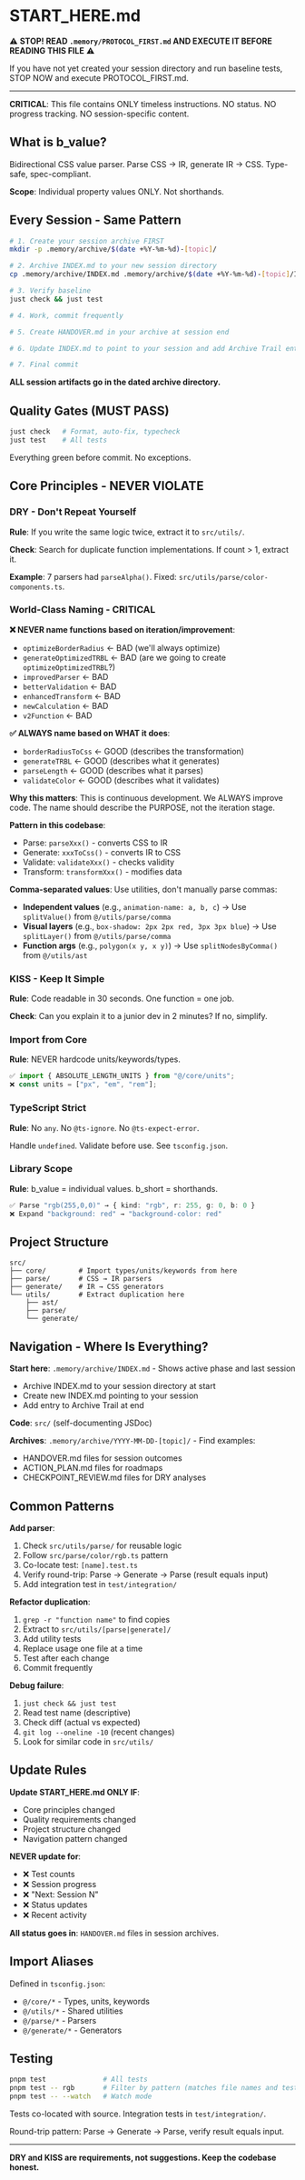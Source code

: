 <!-- DO NOT EDIT THIS FILE WITHOUT CONSULTING AUTHOR -->
# START_HERE.md

⚠️ **STOP! READ `.memory/PROTOCOL_FIRST.md` AND EXECUTE IT BEFORE READING THIS FILE** ⚠️

If you have not yet created your session directory and run baseline tests, STOP NOW and execute PROTOCOL_FIRST.md.

---

**CRITICAL**: This file contains ONLY timeless instructions. NO status. NO progress tracking. NO session-specific content.

## What is b_value?

Bidirectional CSS value parser. Parse CSS → IR, generate IR → CSS. Type-safe, spec-compliant.

**Scope**: Individual property values ONLY. Not shorthands.

## Every Session - Same Pattern

```bash
# 1. Create your session archive FIRST
mkdir -p .memory/archive/$(date +%Y-%m-%d)-[topic]/

# 2. Archive INDEX.md to your new session directory
cp .memory/archive/INDEX.md .memory/archive/$(date +%Y-%m-%d)-[topic]/INDEX_ARCHIVED.md

# 3. Verify baseline
just check && just test

# 4. Work, commit frequently

# 5. Create HANDOVER.md in your archive at session end

# 6. Update INDEX.md to point to your session and add Archive Trail entry

# 7. Final commit
```

**ALL session artifacts go in the dated archive directory.**

## Quality Gates (MUST PASS)

```bash
just check   # Format, auto-fix, typecheck
just test    # All tests
```

Everything green before commit. No exceptions.

## Core Principles - NEVER VIOLATE

### DRY - Don't Repeat Yourself

**Rule**: If you write the same logic twice, extract it to `src/utils/`.

**Check**: Search for duplicate function implementations. If count > 1, extract it.

**Example**: 7 parsers had `parseAlpha()`. Fixed: `src/utils/parse/color-components.ts`.

### World-Class Naming - CRITICAL

**❌ NEVER name functions based on iteration/improvement**:
- `optimizeBorderRadius` ← BAD (we'll always optimize)
- `generateOptimizedTRBL` ← BAD (are we going to create `optimizeOptimizedTRBL`?)
- `improvedParser` ← BAD
- `betterValidation` ← BAD
- `enhancedTransform` ← BAD
- `newCalculation` ← BAD
- `v2Function` ← BAD

**✅ ALWAYS name based on WHAT it does**:
- `borderRadiusToCss` ← GOOD (describes the transformation)
- `generateTRBL` ← GOOD (describes what it generates)
- `parseLength` ← GOOD (describes what it parses)
- `validateColor` ← GOOD (describes what it validates)

**Why this matters**: This is continuous development. We ALWAYS improve code. The name should describe the PURPOSE, not the iteration stage.

**Pattern in this codebase**:
- Parse: `parseXxx()` - converts CSS to IR
- Generate: `xxxToCss()` - converts IR to CSS
- Validate: `validateXxx()` - checks validity
- Transform: `transformXxx()` - modifies data

**Comma-separated values**: Use utilities, don't manually parse commas:
- **Independent values** (e.g., `animation-name: a, b, c`) → Use `splitValue()` from `@/utils/parse/comma`
- **Visual layers** (e.g., `box-shadow: 2px 2px red, 3px 3px blue`) → Use `splitLayer()` from `@/utils/parse/comma`
- **Function args** (e.g., `polygon(x y, x y)`) → Use `splitNodesByComma()` from `@/utils/ast`

### KISS - Keep It Simple

**Rule**: Code readable in 30 seconds. One function = one job.

**Check**: Can you explain it to a junior dev in 2 minutes? If no, simplify.

### Import from Core

**Rule**: NEVER hardcode units/keywords/types.

```typescript
✅ import { ABSOLUTE_LENGTH_UNITS } from "@/core/units";
❌ const units = ["px", "em", "rem"];
```

### TypeScript Strict

**Rule**: No `any`. No `@ts-ignore`. No `@ts-expect-error`.

Handle `undefined`. Validate before use. See `tsconfig.json`.

### Library Scope

**Rule**: b_value = individual values. b_short = shorthands.

```typescript
✅ Parse "rgb(255,0,0)" → { kind: "rgb", r: 255, g: 0, b: 0 }
❌ Expand "background: red" → "background-color: red"
```

## Project Structure

```
src/
├── core/        # Import types/units/keywords from here
├── parse/       # CSS → IR parsers
├── generate/    # IR → CSS generators
└── utils/       # Extract duplication here
    ├── ast/
    ├── parse/
    └── generate/
```

## Navigation - Where Is Everything?

**Start here**: `.memory/archive/INDEX.md` - Shows active phase and last session
- Archive INDEX.md to your session directory at start
- Create new INDEX.md pointing to your session
- Add entry to Archive Trail at end

**Code**: `src/` (self-documenting JSDoc)

**Archives**: `.memory/archive/YYYY-MM-DD-[topic]/` - Find examples:
- HANDOVER.md files for session outcomes
- ACTION_PLAN.md files for roadmaps
- CHECKPOINT_REVIEW.md files for DRY analyses

## Common Patterns

**Add parser**:
1. Check `src/utils/parse/` for reusable logic
2. Follow `src/parse/color/rgb.ts` pattern
3. Co-locate test: `[name].test.ts`
4. Verify round-trip: Parse → Generate → Parse (result equals input)
5. Add integration test in `test/integration/`

**Refactor duplication**:
1. `grep -r "function name"` to find copies
2. Extract to `src/utils/[parse|generate]/`
3. Add utility tests
4. Replace usage one file at a time
5. Test after each change
6. Commit frequently

**Debug failure**:
1. `just check && just test`
2. Read test name (descriptive)
3. Check diff (actual vs expected)
4. `git log --oneline -10` (recent changes)
5. Look for similar code in `src/utils/`

## Update Rules

**Update START_HERE.md ONLY IF**:
- Core principles changed
- Quality requirements changed
- Project structure changed
- Navigation pattern changed

**NEVER update for**:
- ❌ Test counts
- ❌ Session progress
- ❌ "Next: Session N"
- ❌ Status updates
- ❌ Recent activity

**All status goes in**: `HANDOVER.md` files in session archives.

## Import Aliases

Defined in `tsconfig.json`:
- `@/core/*` - Types, units, keywords
- `@/utils/*` - Shared utilities
- `@/parse/*` - Parsers
- `@/generate/*` - Generators

## Testing

```bash
pnpm test              # All tests
pnpm test -- rgb       # Filter by pattern (matches file names and test descriptions)
pnpm test -- --watch   # Watch mode
```

Tests co-located with source. Integration tests in `test/integration/`.

Round-trip pattern: Parse → Generate → Parse, verify result equals input.

---

**DRY and KISS are requirements, not suggestions. Keep the codebase honest.**
